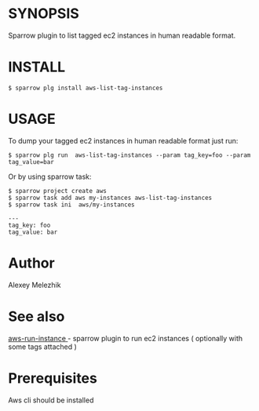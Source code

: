 # SYNOPSIS

Sparrow plugin to list tagged ec2 instances in human readable format.


# INSTALL

    $ sparrow plg install aws-list-tag-instances


# USAGE

To dump your tagged ec2 instances in human readable format just run:


    $ sparrow plg run  aws-list-tag-instances --param tag_key=foo --param tag_value=bar

Or by using sparrow task:

    $ sparrow project create aws 
    $ sparrow task add aws my-instances aws-list-tag-instances
    $ sparrow task ini  aws/my-instances

    ---
    tag_key: foo
    tag_value: bar


# Author

Alexey Melezhik


# See also

[aws-run-instance ](https://sparrowhub.org/info/aws-run-instance) - sparrow plugin to run ec2 instances ( optionally with some tags attached )

# Prerequisites

Aws cli should be installed

